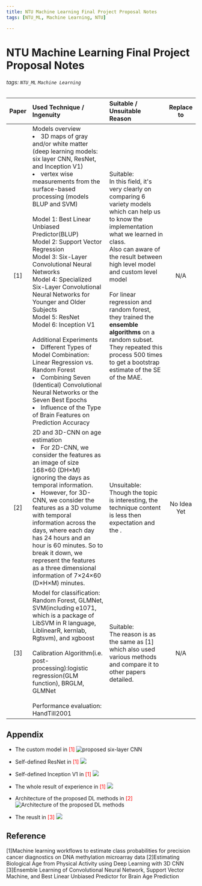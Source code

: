 ```yaml
---
title: NTU Machine Learning Final Project Proposal Notes
tags: [NTU_ML, Machine Learning, NTU]

---
```


# NTU Machine Learning Final Project Proposal Notes
###### tags: `NTU_ML` `Machine Learning`
| Paper | Used Technique / Ingenuity| Suitable / Unsuitable Reason| Replace to |
|:-----:|:---------------------------------------------------------------------------------------------------------------------------------------------------------------------------------------------------------------------------------------------------------------------------------------------------------------------------------------------------------------------------------------------------------------------------------------------------------------------------------------------------------------------------------------------------------------------------------------------------------------------------------------------------------------------------------------------------------------------------------------------------------------------------------------------------------- |:------------------------------------------------------------------------------------------------------------------------------------------------------------------------------------------------------------------------------------------------------------------------------------------------------------------------------------------------------------------------------------------------------------------------------------------ |:----------:|
|  [1]  | Models overview<br><li>3D maps of gray and/or white matter (deep learning models: six layer CNN, ResNet, and Inception V1)</li><li>vertex wise measurements from the surface-based processing (models BLUP and SVM)</li><br />Model 1: Best Linear Unbiased Predictor(BLUP)</br>Model 2: Support Vector Regression</br>Model 3: Six-Layer Convolutional Neural Networks</br>Model 4: Specialized Six-Layer Convolutional Neural Networks for Younger and Older Subjects</br>Model 5: ResNet</br>Model 6: Inception V1</br></br> Additional Experiments<li>Different Types of Model Combination: Linear Regression vs. Random Forest</li><li>Combining Seven (Identical) Convolutional Neural Networks or the Seven Best Epochs</li><li>Influence of the Type of Brain Features on Prediction Accuracy</li> |Suitable:</br>In this field, it's very clearly on comparing 6 variety models which can help us to know the implementation what we learned in class.</br>Also can aware of the result between high level model and custom level model</br></br>For linear regression and random forest, they trained the **ensemble algorithms** on a random subset. They repeated this process 500 times to get a bootstrap estimate of the SE of the MAE.   | N/A   |
| [2]     |2D and 3D-CNN on age estimation<li>For 2D-CNN, we consider the features as an image of size 168×60 (DH×M) ignoring the days as temporal information.</li><li>However, for 3D-CNN, we consider the features as a 3D volume with temporal information across the days, where each day has 24 hours and an hour is 60 minutes. So to break it down, we represent the features as a three dimensional information of 7×24×60 (D×H×M) minutes.</li>| Unsuitable:</br> Though the topic is interesting, the technique content is less then expectation and the .| No Idea Yet     |
| [3]     | Model for classification:</br>Random Forest, GLMNet, SVM(including e1071, which is a package of LibSVM in R language, LiblinearR, kernlab, Rgtsvm),  and xgboost</br></br>Calibration Algorithm(i.e. post-processing):logistic regression(GLM function), BRGLM, GLMNet</br></br>Performance evaluation: HandTill2001| Suitable:</br>The reason is as the same as [1] which also used various methods and compare it to other papers detailed.| N/A     |

## Appendix
* The custom model in <font color=Red>[1]</font>
![proposed six-layer CNN](https://imgur.com/JXPDeLS.png)

* Self-defined ResNet in <font color=Red>[1]</font>
![](https://imgur.com/4VmhNRg.png)

* Self-defined Inception V1 in <font color=Red>[1]</font>
![](https://imgur.com/je2cCQL.png)

* The whole result of experience in <font color=Red>[1]</font>
![](https://imgur.com/xgASnkl.png)

* Architecture of the proposed DL methods in <font color=Red>[2]</font>
![Architecture of the proposed DL methods](https://imgur.com/7Okv3TC.png)

* The reuslt in <font color=Red>[3]</font>
![](https://imgur.com/HDYFr36.png)

## Reference
[1]Machine learning workflows to estimate class probabilities for precision cancer diagnostics on DNA methylation microarray data
[2]Estimating Biological Age from Physical Activity using Deep Learning with 3D CNN
[3]Ensemble Learning of Convolutional Neural Network, Support Vector Machine, and Best Linear Unbiased Predictor for Brain Age Prediction
